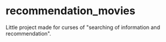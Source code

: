 # recommendation_movies
Little project made for curses of "searching of information and recommendation". 
